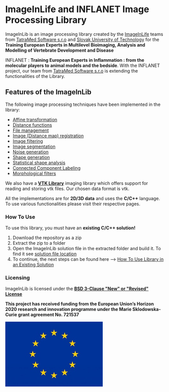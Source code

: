 # ImageInLife and INFLANET Image Processing Library

ImageInLib is an image processing library created by the [ImageInLife](http://imageinlife.eu) teams from [TatraMed Software s.r.o](https://tatramed.sk) and [Slovak University of Technology](https://www.stuba.sk) for the **Training European Experts in Multilevel Bioimaging, Analysis and Modelling of Vertebrate Development and Disease**  

INFLANET : **Training European Experts in Inflammation : from the molecular players to animal models and the bedside**. With the INFLANET project, our team from [TatraMed Software s.r.o](https://tatramed.sk) is extending the functionalities of the Library.

## Features of the **ImageInLib**

The following image processing techniques have been implemented in the library:

* [Affine transformation](https://github.com/ImageInLib/ImageInLib/wiki/Affine%20Transformation%20of%203D%20Images)
* [Distance functions](https://github.com/ImageInLib/ImageInLib/wiki/Computing%20distance%20function%20on%20a%20pixel-based%20grid)
* [File management](https://github.com/ImageInLib/ImageInLib/wiki/File%20Management)
* [Image (Distance map) registration](https://github.com/ImageInLib/ImageInLib/wiki/Image%20(Distance%20Map)%20Registration)
* [Image filtering](https://github.com/ImageInLib/ImageInLib/wiki/Image%20Filtering)
* [Image segmentation](https://github.com/ImageInLib/ImageInLib/wiki/Image%20Segmentation)
* [Noise generation](https://github.com/ImageInLib/ImageInLib/wiki/Noise%20Generation)
* [Shape generation](https://github.com/ImageInLib/ImageInLib/wiki/Shape-Generation)
* [Statistical shape analysis](https://github.com/ImageInLib/ImageInLib/wiki/Statistical%20Shape%20Analysis)
* [Connected Component Labeling](https://github.com/ImageInLib/ImageInLib/wiki/Connected-component-Labelling)
* [Morphological filters](https://github.com/ImageInLib/ImageInLib/wiki/Morphological-filters-(changes))

We also have a **[VTK Library](https://github.com/ImageInLib/ImageInLib/wiki/VTK-Library)** imaging library which offers support for reading and storing vtk files. Our chosen data format is vtk.

All the implementations are for **2D/3D data** and uses the **C/C++** language. To use various functionalities please visit their respective pages.

### How To Use

To use this library, you must have an **existing C/C++ solution!**

1. Download the repository as a zip
2. Extract the zip to a folder
3. Open the ImageInLib solution file in the extracted folder and build it. To find it see [solution file location](https://github.com/ImageInLib/ImageInLib/tree/master/ImageInLib)
3. To continue, the next steps can be found here --> [How To Use Library in an Existing Solution](https://github.com/ImageInLib/ImageInLib/wiki/how_to_use)

### Licensing

ImageInLib is licensed under the **[BSD 3-Clause "New" or "Revised" License](https://github.com/ImageInLib/ImageInLib/blob/master/LICENSE)**

**This project has received funding from the European Union’s Horizon 2020 research and innovation programme under the Marie Sklodowska-Curie grant agreement No. 721537**

![]( https://github.com/ImageInLib/ImageInLib/blob/master/ImageInLib/ImageInLib/data/horizon.jpg)

